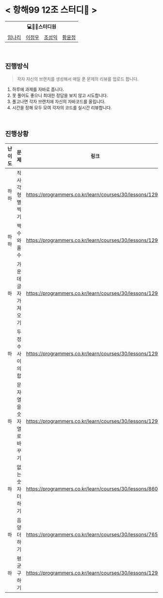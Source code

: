 # < 항해99 12조 스터디🤯 >


<table>
    <tr>
        <th colspan=5>💻🙎‍♂스터디원</th>
    </tr>
    <tr>
        <td><a href='https://github.com/ME-NaRi'>임나리</a></td>
        <td><a href='https://github.com/lky8967'>이정우</a></td>
        <td><a href='https://github.com/ik7719'>조성익</a></td>
        <td><a href='https://github.com/redcarrot-h'>황윤정</a></td>
        
        
        
        
      
      
</table>

<br>

## 진행방식
> 각자 자신의 브랜치를 생성해서 매일 푼 문제의 리뷰를 업로드 합니다.
1. 하루에 과제를 자바로 풉니다.
2. 못 풀어도 좋으니 최대한 정답을 보지 않고 시도합니다.
3. 풀고나면 각자 브랜치에 자신의 자바코드를 올립니다.
4. 시간을 정해 모두 모여 각자의 코드를 실시간 리뷰합니다.

<br>

## 진행상황

|난이도|문제|링크|
|:----:|:-----:|:---:|
|하하|직사각형 별찍기|https://programmers.co.kr/learn/courses/30/lessons/12969|✔|
|하하|짝수와 홀수|https://programmers.co.kr/learn/courses/30/lessons/12937|✔|
|하|가운데 글자 가져오기|https://programmers.co.kr/learn/courses/30/lessons/12903|✔|
|하|두 정수 사이의 합|https://programmers.co.kr/learn/courses/30/lessons/12912|✔|
|하|문자열을 숫자열로 바꾸기|https://programmers.co.kr/learn/courses/30/lessons/12925|✔|
|하|없는 숫자 더하기|https://programmers.co.kr/learn/courses/30/lessons/86051|✔|
|하|음양 더하기|https://programmers.co.kr/learn/courses/30/lessons/76501|✔|
|하|평균 구하기|https://programmers.co.kr/learn/courses/30/lessons/12944|✔|










